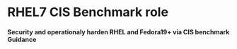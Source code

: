 # RHEL7 CIS Benchmark role
#### Security and operationaly harden RHEL and Fedora19+ via CIS benchmark Guidance
